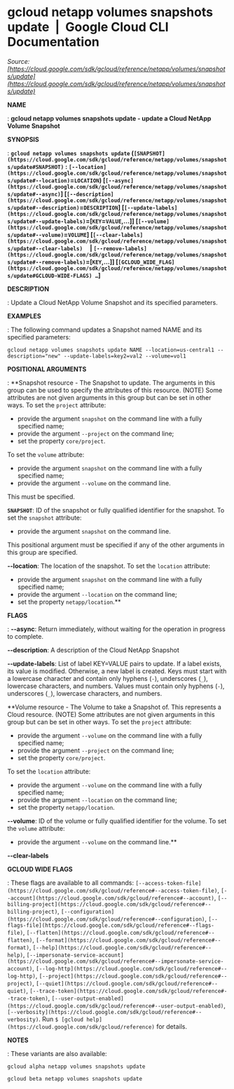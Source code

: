 # gcloud netapp volumes snapshots update  |  Google Cloud CLI Documentation

*Source: [https://cloud.google.com/sdk/gcloud/reference/netapp/volumes/snapshots/update](https://cloud.google.com/sdk/gcloud/reference/netapp/volumes/snapshots/update)*

**NAME**

: **gcloud netapp volumes snapshots update - update a Cloud NetApp Volume Snapshot**

**SYNOPSIS**

: **`gcloud netapp volumes snapshots update` (`[SNAPSHOT](https://cloud.google.com/sdk/gcloud/reference/netapp/volumes/snapshots/update#SNAPSHOT)` : `[--location](https://cloud.google.com/sdk/gcloud/reference/netapp/volumes/snapshots/update#--location)`=`LOCATION`) [`[--async](https://cloud.google.com/sdk/gcloud/reference/netapp/volumes/snapshots/update#--async)`] [`[--description](https://cloud.google.com/sdk/gcloud/reference/netapp/volumes/snapshots/update#--description)`=`DESCRIPTION`] [`[--update-labels](https://cloud.google.com/sdk/gcloud/reference/netapp/volumes/snapshots/update#--update-labels)`=[`KEY`=`VALUE`,…]] [`[--volume](https://cloud.google.com/sdk/gcloud/reference/netapp/volumes/snapshots/update#--volume)`=`VOLUME`] [`[--clear-labels](https://cloud.google.com/sdk/gcloud/reference/netapp/volumes/snapshots/update#--clear-labels)`     | `[--remove-labels](https://cloud.google.com/sdk/gcloud/reference/netapp/volumes/snapshots/update#--remove-labels)`=[`KEY`,…]] [`[GCLOUD_WIDE_FLAG](https://cloud.google.com/sdk/gcloud/reference/netapp/volumes/snapshots/update#GCLOUD-WIDE-FLAGS) …`]**

**DESCRIPTION**

: Update a Cloud NetApp Volume Snapshot and its specified parameters.

**EXAMPLES**

: The following command updates a Snapshot named NAME and its specified
parameters:

```
gcloud netapp volumes snapshots update NAME --location=us-central1 --description="new" --update-labels=key2=val2 --volume=vol1
```

**POSITIONAL ARGUMENTS**

: **Snapshot resource - The Snapshot to update. The arguments in this group can be
used to specify the attributes of this resource. (NOTE) Some attributes are not
given arguments in this group but can be set in other ways.
To set the `project` attribute:

- provide the argument `snapshot` on the command line with a fully
specified name;
- provide the argument `--project` on the command line;
- set the property `core/project`.

To set the `volume` attribute:

- provide the argument `snapshot` on the command line with a fully
specified name;
- provide the argument `--volume` on the command line.

This must be specified.

**`SNAPSHOT`**:
ID of the snapshot or fully qualified identifier for the snapshot.
To set the `snapshot` attribute:

- provide the argument `snapshot` on the command line.

This positional argument must be specified if any of the other arguments in this
group are specified.

**--location**:
The location of the snapshot.
To set the `location` attribute:

- provide the argument `snapshot` on the command line with a fully
specified name;
- provide the argument `--location` on the command line;
- set the property `netapp/location`.**

**FLAGS**

: **--async**:
Return immediately, without waiting for the operation in progress to complete.

**--description**:
A description of the Cloud NetApp Snapshot

**--update-labels**:
List of label KEY=VALUE pairs to update. If a label exists, its value is
modified. Otherwise, a new label is created.
Keys must start with a lowercase character and contain only hyphens
(`-`), underscores (`_`), lowercase characters, and
numbers. Values must contain only hyphens (`-`), underscores
(`_`), lowercase characters, and numbers.

**Volume resource - The Volume to take a Snapshot of. This represents a Cloud
resource. (NOTE) Some attributes are not given arguments in this group but can
be set in other ways.
To set the `project` attribute:

- provide the argument `--volume` on the command line with a fully
specified name;
- provide the argument `--project` on the command line;
- set the property `core/project`.

To set the `location` attribute:

- provide the argument `--volume` on the command line with a fully
specified name;
- provide the argument `--location` on the command line;
- set the property `netapp/location`.

**--volume**:
ID of the volume or fully qualified identifier for the volume.
To set the `volume` attribute:

- provide the argument `--volume` on the command line.**

**--clear-labels**

**GCLOUD WIDE FLAGS**

: These flags are available to all commands: `[--access-token-file](https://cloud.google.com/sdk/gcloud/reference#--access-token-file)`,
`[--account](https://cloud.google.com/sdk/gcloud/reference#--account)`, `[--billing-project](https://cloud.google.com/sdk/gcloud/reference#--billing-project)`,
`[--configuration](https://cloud.google.com/sdk/gcloud/reference#--configuration)`,
`[--flags-file](https://cloud.google.com/sdk/gcloud/reference#--flags-file)`,
`[--flatten](https://cloud.google.com/sdk/gcloud/reference#--flatten)`, `[--format](https://cloud.google.com/sdk/gcloud/reference#--format)`, `[--help](https://cloud.google.com/sdk/gcloud/reference#--help)`, `[--impersonate-service-account](https://cloud.google.com/sdk/gcloud/reference#--impersonate-service-account)`,
`[--log-http](https://cloud.google.com/sdk/gcloud/reference#--log-http)`,
`[--project](https://cloud.google.com/sdk/gcloud/reference#--project)`, `[--quiet](https://cloud.google.com/sdk/gcloud/reference#--quiet)`, `[--trace-token](https://cloud.google.com/sdk/gcloud/reference#--trace-token)`, `[--user-output-enabled](https://cloud.google.com/sdk/gcloud/reference#--user-output-enabled)`,
`[--verbosity](https://cloud.google.com/sdk/gcloud/reference#--verbosity)`.
Run `$ [gcloud help](https://cloud.google.com/sdk/gcloud/reference)` for details.

**NOTES**

: These variants are also available:

```
gcloud alpha netapp volumes snapshots update
```

```
gcloud beta netapp volumes snapshots update
```